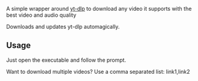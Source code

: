 A simple wrapper around [yt-dlp](https://github.com/yt-dlp/yt-dlp) to download any video it supports with the best video and audio quality

Downloads and updates yt-dlp automagically.

## Usage

Just open the executable and follow the prompt.

Want to download multiple videos? Use a comma separated list:
link1,link2
